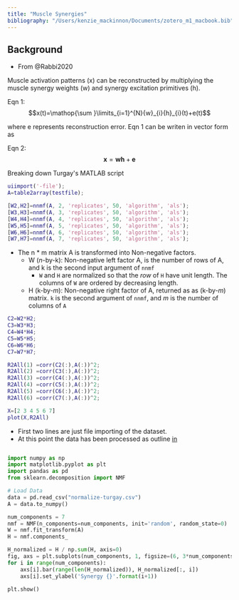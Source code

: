 ```yaml
---
title: "Muscle Synergies"
bibliography: "/Users/kenzie_mackinnon/Documents/zotero_m1_macbook.bib"
---
```


## Background

- From @Rabbi2020

Muscle activation patterns (x) can be reconstructed by multiplying the muscle synergy weights (w) and synergy excitation primitives (h).

Eqn 1: $$x(t)=\mathop{\sum }\limits_{i=1}^{N}{w}_{i}{h}_{i}(t)+e(t)$$ 

where e represents reconstruction error. Eqn 1 can be writen in vector form as

Eqn 2: $${\boldsymbol{x}}={\boldsymbol{wh}}+{\boldsymbol{e}}$$


Breaking down Turgay's MATLAB script

```matlab
uiimport('-file');
A=table2array(testfile);

[W2,H2]=nnmf(A, 2, 'replicates', 50, 'algorithm', 'als');
[W3,H3]=nnmf(A, 3, 'replicates', 50, 'algorithm', 'als');
[W4,H4]=nnmf(A, 4, 'replicates', 50, 'algorithm', 'als');
[W5,H5]=nnmf(A, 5, 'replicates', 50, 'algorithm', 'als');
[W6,H6]=nnmf(A, 6, 'replicates', 50, 'algorithm', 'als');
[W7,H7]=nnmf(A, 7, 'replicates', 50, 'algorithm', 'als');

```

- The n * m matrix A is transformed into Non-negative factors.
    - W (*n*-by-k): Non-negative left factor A, is the number of rows of A, and k is the second input argument of `nnmf`
        - `W` and `H` are normalized so that the *row* of `H` have unit length. The columns of `W` are ordered by decreasing length.
    - H (k-by-*m*): Non-negative right factor of A, returned as as (k-by-*m*) matrix. `k` is the second argument of `nnmf`, and *m* is the number of columns of `A`

```matlab
C2=W2*H2;
C3=W3*H3;
C4=W4*H4;
C5=W5*H5;
C6=W6*H6;
C7=W7*H7;

R2All(1) =corr(C2(:),A(:))^2;
R2All(2) =corr(C3(:),A(:))^2;
R2All(3) =corr(C4(:),A(:))^2;
R2All(4) =corr(C5(:),A(:))^2;
R2All(5) =corr(C6(:),A(:))^2;
R2All(6) =corr(C7(:),A(:))^2;

X=[2 3 4 5 6 7]
plot(X,R2All)


```

- First two lines are just file importing of the dataset.
- At this point the data has been processed as outline [in](./analysis-notes.md)





```python

import numpy as np
import matplotlib.pyplot as plt
import pandas as pd
from sklearn.decomposition import NMF

# Load Data
data = pd.read_csv("normalize-turgay.csv")
A = data.to_numpy()

num_components = 7
nmf = NMF(n_components=num_components, init='random', random_state=0)
W = nmf.fit_transform(A)
H = nmf.components_

H_normalized = H / np.sum(H, axis=0)
fig, axs = plt.subplots(num_components, 1, figsize=(6, 3*num_components))
for i in range(num_components):
    axs[i].bar(range(len(H_normalized)), H_normalized[:, i])
    axs[i].set_ylabel('Synergy {}'.format(i+1))

plt.show()


```


```python





```


